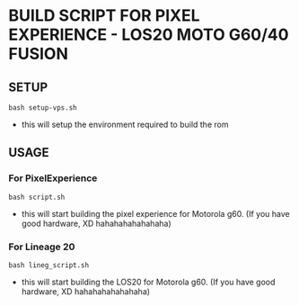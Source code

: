 # BUILD SCRIPT FOR PIXEL EXPERIENCE - LOS20 MOTO G60/40 FUSION

## SETUP

```
bash setup-vps.sh
```
- this will setup the environment required to build the rom

## USAGE

### __For PixelExperience__

```
bash script.sh
```

- this will start building the pixel experience for Motorola g60. (If you have good hardware, XD hahahahahahahaha)

### __For Lineage 20__

```
bash lineg_script.sh
```

- this will start building the LOS20 for Motorola g60. (If you have good hardware, XD hahahahahahahaha)
